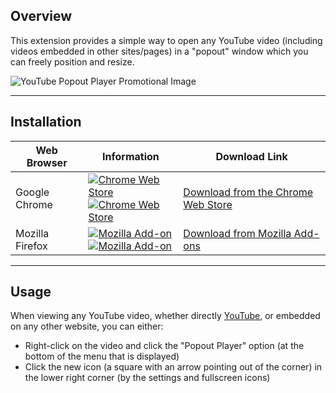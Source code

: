 ## Overview
This extension provides a simple way to open any YouTube video (including videos embedded in other sites/pages) in a "popout" window which you can freely position and resize.

![YouTube Popout Player Promotional Image](https://raw.githubusercontent.com/rthaut/YouTubePopoutPlayer/master/resources/screenshots/preview.png)

* * *

## Installation
| Web Browser | Information | Download Link |
| ----------- | ----------- | ------------- |
| Google Chrome | [![Chrome Web Store](https://img.shields.io/chrome-web-store/v/kmfikkopdhmbdbkndkamabamlkkgkpod.svg)](https://chrome.google.com/webstore/detail/youtube-popout-player/kmfikkopdhmbdbkndkamabamlkkgkpod)<br/>[![Chrome Web Store](https://img.shields.io/chrome-web-store/d/kmfikkopdhmbdbkndkamabamlkkgkpod.svg)](https://chrome.google.com/webstore/detail/youtube-popout-player/kmfikkopdhmbdbkndkamabamlkkgkpod) | [Download from the Chrome Web Store](https://chrome.google.com/webstore/detail/youtube-popout-player/kmfikkopdhmbdbkndkamabamlkkgkpod) |
| Mozilla Firefox | [![Mozilla Add-on](https://img.shields.io/amo/v/youtube-popout-player.svg)](https://addons.mozilla.org/en-US/firefox/addon/youtube-popout-player/)<br/>[![Mozilla Add-on](https://img.shields.io/amo/d/youtube-popout-player.svg)](https://addons.mozilla.org/en-US/firefox/addon/youtube-popout-player/) | [Download from Mozilla Add-ons](https://addons.mozilla.org/en-US/firefox/addon/youtube-popout-player/) |


* * *

## Usage

When viewing any YouTube video, whether directly [YouTube](https://www.youtube.com), or embedded on any other website, you can either:
- Right-click on the video and click the "Popout Player" option (at the bottom of the menu that is displayed)
- Click the new icon (a square with an arrow pointing out of the corner) in the lower right corner (by the settings and fullscreen icons)
